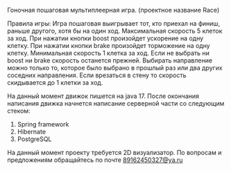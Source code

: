 Гоночная пошаговая мультиплеерная игра. (проектное название Race)

Правила игры:
Игра пошаговая выигрывает тот, кто приехал на финиш, раньше другого, хотя бы на один ход. 
Максимальная скорость 5 клеток за ход. При нажатии кнопки boost произойдет ускорение на одну клетку. 
При нажатии кнопки brake произойдет торможение на одну клетку. Минимальная скорость 1 клетка за ход.
Если не выбрать ни boost ни brake скорость останется прежней. Выбирать направление можно только то, 
которое было выбрано в прошлый раз или два других соседних направления. 
Если врезаться в стену то скорость скидывается до 1 клетки за ход.

На данный момент движок пишется на java 17.
После окончания написания движка начнется написание серверной части со следующим стеком:
1. Spring framework
2. Hibernate
3. PostgreSQL


На данный момент проекту требуется 2D визуализатор.
По вопросам и предложениям обращайтесь по почте 89162450327@ya.ru
